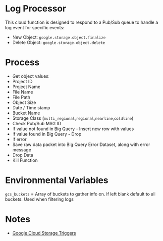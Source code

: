 # Log Processor

This cloud function is designed to respond to a Pub/Sub queue to handle a log event for specific events:
* New Object: `google.storage.object.finalize`
* Delete Object: `google.storage.object.delete`

# Process
- Get object values:
 - Project ID
 - Project Name
 - File Name
 - File Path
 - Object Size
 - Date / Time stamp
 - Bucket Name
 - Storage Class (`multi_regional`,`regional`,`nearline`,`coldline`)
- Check Pub/Sub MSG ID
 - If value not found in Big Query - Insert new row with values
 - If value found in Big Query - Drop
- If error
 - Save raw data packet into Big Query Error Dataset, along with error message
- Drop Data
- Kill Function

# Environmental Variables
`gcs_buckets` = Array of buckets to gather info on. If left blank default to all buckets. Used when filtering logs


# Notes
* [Google Cloud Storage Triggers](https://cloud.google.com/functions/docs/calling/storage)
